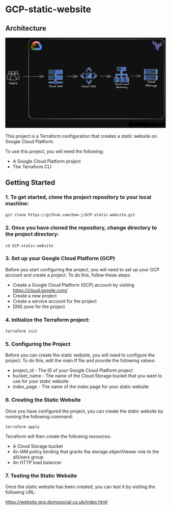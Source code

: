 # GCP-static-website

## Architecture

![Reference image](/assets/GCP-static-website-plan-Terraform.png) 




This project is a Terraform configuration that creates a static website on Google Cloud Platform.



To use this project, you will need the following:

* A Google Cloud Platform project
* The Terraform CLI

## Getting Started

### 1. To get started, clone the project repository to your local machine:

`git clone https://github.com/dom-j/GCP-static-website.git`


### 2. Once you have cloned the repository, change directory to the project directory:

`cd GCP-static-website`


### 3. Set up your Google Cloud Platform (GCP)

Before you start configuring the project, you will need to set up your GCP account and create a project. To do this, follow these steps:

* Create a Google Cloud Platform (GCP) account by visiting https://cloud.google.com/
* Create a new project
* Create a service account for the project
* DNS zone for the project



### 4. Initialize the Terraform project:

`terraform init`


### 5. Configuring the Project

Before you can create the static website, you will need to configure the project. To do this, edit the main.tf file and provide the following values:

* project_id - The ID of your Google Cloud Platform project
* bucket_name - The name of the Cloud Storage bucket that you want to use for your static website
* index_page - The name of the index page for your static website



### 6. Creating the Static Website

Once you have configured the project, you can create the static website by running the following command:

`terraform apply`

Terraform will then create the following resources:

* A Cloud Storage bucket
* An IAM policy binding that grants the storage.objectViewer role to the allUsers group
* An HTTP load balancer



### 7. Testing the Static Website

Once the static website has been created, you can test it by visiting the following URL:

https://website.gcp.domssocial.co.uk/index.html